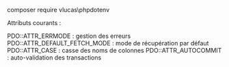 composer require vlucas\phpdotenv

Attributs courants :

PDO::ATTR_ERRMODE : gestion des erreurs
PDO::ATTR_DEFAULT_FETCH_MODE : mode de récupération par défaut
PDO::ATTR_CASE : casse des noms de colonnes
PDO::ATTR_AUTOCOMMIT : auto-validation des transactions